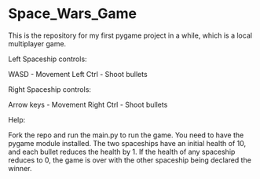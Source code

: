 # Space_Wars_Game
This is the repository for my first pygame project in a while, which is a local multiplayer game.

Left Spaceship controls:

WASD - Movement
Left Ctrl - Shoot bullets

Right Spaceship controls:

Arrow keys - Movement
Right Ctrl - Shoot bullets

Help:

Fork the repo and run the main.py to run the game. You need to have the pygame module installed.
The two spaceships have an initial health of 10, and each bullet reduces the health by 1.
If the health of any spaceship reduces to 0, the game is over with the other spaceship being declared the winner.
